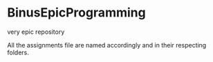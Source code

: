 # BinusEpicProgramming
very epic repository

All the assignments file are named accordingly and in their respecting folders.